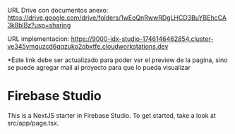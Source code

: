 
URL Drive con documentos anexo:
https://drive.google.com/drive/folders/1wEoQnRwwRDgLHCD3BuYBEhcCA3k8blBz?usp=sharing

URL implementacion: 
https://9000-idx-studio-1746146462854.cluster-ve345ymguzcd6qqzuko2qbxtfe.cloudworkstations.dev

*Este link debe ser actualizado para poder ver el preview de la pagina, sino se puede agregar mail al proyecto para que lo pueda visualizar


# Firebase Studio
This is a NextJS starter in Firebase Studio.
To get started, take a look at src/app/page.tsx.


